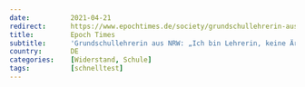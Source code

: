 ```yaml
---
date:          2021-04-21
redirect:      https://www.epochtimes.de/society/grundschullehrerin-aus-nrw-ich-bin-lehrerin-keine-aerztin-ich-mach-da-nicht-mit-a3495352.html
title:         Epoch Times
subtitle:      'Grundschullehrerin aus NRW: „Ich bin Lehrerin, keine Ärztin! Ich mach da nicht mit!“'
country:       DE
categories:    [Widerstand, Schule]
tags:          [schnelltest]
---
```

